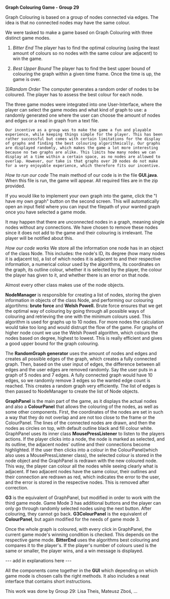 **Graph Colouring Game - Group 29**

Graph Colouring is based on a group of nodes connected via edges. The idea is that no connected nodes may have the same colour. 

We were tasked to make a game based on Graph Colouring with three distinct game modes.

1) _Bitter End_ 
    The player has to find the optimal colouring (using the least amount of colours so no nodes with the same colour are adjacent) to win the game. 

2) _Best Upper Bound_
    The player has to find the best upper bound of colouring the graph within a given time frame. Once the time is up, the game is over.

3)_Random Order_ 
    The computer generates a random order of nodes to be coloured. The player has to assess the best colour for each node. 

The three game modes were integrated into one User-Interface, where the player can select the game modes and what kind of graph to use: a randomly generated one where the user can choose the amount of nodes and edges or a read in graph from a text file. 

    Our incentive as a group was to make the game a fun and playable experience, while keeping things simple for the player. This has been rather successful but comes with certain limitations for the display of graphs and finding the best colouring algorithmically. Our graphs are displayed randomly, which makes the game a lot more interesting because no two graphs are alike. This limits how many nodes we can display at a time within a certain space, as no nodes are allowed to overlap. However, our take is that graphs over 20 nodes do not make for a very enjoyable experience, which therefore fits our incentive.

_How to run our code_
The main method of our code is in the file **GUI.java**. When this file is run, the game will appear. All required files are in the zip provided. 

If you would like to implement your own graph into the game, click the  "I have my own graph" button on the second screen. This will automatically open an input field where you can input the filepath of your wanted graph once you have selected a game mode. 

It may happen that there are unconnected nodes in a graph, meaning single nodes without any connections. We have chosen to remove these nodes since it does not add to the game and their colouring is irrelevant. The player will be notified about this.

_How our code works_
We store all the information one node has in an object of the class Node. This includes: the node's ID, its degree (how many nodes it is adjacent to), a list of which nodes it is adjacent to and their respective information, a numerical colour used by the algorithms, its coordinates on the graph, its outline colour, whether it is selected by the player, the colour the player has given to it, and whether there is an error on that node.

Almost every other class makes use of the node objects. 

**NodeManager** is responsible for creating a list of nodes, storing the given information in objects of the class Node, and performing our colouring algortihms: **brute force** and **Welsh Powell.**
Brute force ensures that we get the optimal way of colouring by going through all possible ways of colouring and retrieving the one with the minimum colours used. This algorithm is used for graphs up to 10 nodes. For more nodes the calculation would take too long and would distrupt the flow of the game. For graphs of higher node count we use the Welsh Powell algorithm, which colours the nodes based on degree, highest to lowest. This is really efficient and gives a good upper bound for the graph colouring. 

The **RandomGraph generator** uses the amount of nodes and edges and creates all possible edges of the graph, which creates a fully connected graph. Then, based on the user input of edges, the difference between all edges and the user edges are removed randomly. Say the user puts in a graph of 5 nodes and 7 edges. A fully connected graph would have 10 edges, so we randomly remove 3 edges so the wanted edge count is reached. This creates a random graph very efficiently. The list of edges is then passed to NodeManager to create the list of Node objects. 

**GraphPanel** is the main part of the game, as it displays the actual nodes and also a **ColourPanel** that allows the colouring of the nodes, as well as some other components.
First, the coordinates of the nodes are set in such a way that they do not overlap and are not too close to the frame or the ColourPanel. The lines of the connected nodes are drawn, and then the nodes as circles on top, with default outline black and fill colour white. 
GraphPanel uses its inner class **MousePressListener** to listen to the players actions. If the player clicks into a node, the node is marked as selected, and its outline, the adjacent nodes' outline and their connections become highlighted. If the user then clicks into a colour in the ColourPanel(which also uses a MousePressListener class), the selected colour is stored in the node object and the GraphPanel is redrawn with the new coloured node. This way, the player can colour all the nodes while seeing clearly what is adjacent. If two adjacent nodes have the same colour, their outlines and their connection are redrawn as red, which indicates the error to the user, and the error is stored in the respective nodes. This is removed after correction. 

**G3** is the equivalent of GraphPanel, but modified in order to work with the third game mode. Game Mode 3 has additional buttons and the player can only go through randomly selected nodes using the next button. After colouring, they cannot go back. **G3ColourPanel** is the equivalent of **ColourPanel**, but again modified for the needs of game mode 3.

Once the whole graph is coloured, with every click in GraphPanel, the current game mode's winning condition is checked. This depends on the respective game mode.
**BitterEnd** uses the algorithms best colouring and compares it to the player's. If the player's number of colours used is the same or smaller, the player wins, and a win message is displayed.


--- add in explanations here ---

All the components come together in the **GUI** which depending on which game mode is chosen calls the right methods. It also includes a neat interface that contains short instructions.


This work was done by Group 29: Lisa Theis, Mateusz Zboś, ...